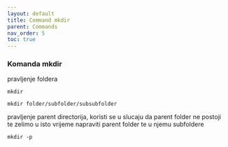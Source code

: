 ```yaml
---
layout: default
title: Command mkdir
parent: Commands
nav_order: 5
toc: true
---
```



### Komanda **mkdir**

pravljenje foldera

```
mkdir
```

```
mkdir folder/subfolder/subsubfolder
```

pravljenje parent directorija, koristi se u slucaju da parent folder ne postoji te zelimo u isto vrijeme napraviti parent folder te u njemu subfoldere

```
mkdir -p
```
